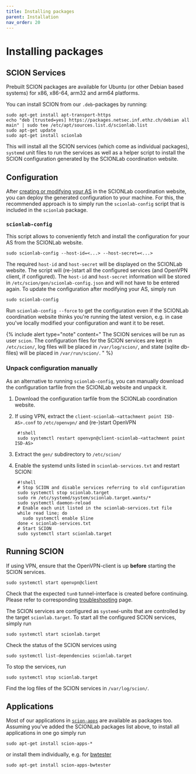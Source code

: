 ```yaml
---
title: Installing packages
parent: Installation
nav_order: 20
---
```


# Installing packages

## SCION Services
Prebuilt SCION packages are available for Ubuntu (or other Debian based systems) for x86, x86-64, arm32 and arm64 platforms.

You can install SCION from our `.deb`-packages by running:

```shell
sudo apt-get install apt-transport-https
echo "deb [trusted=yes] https://packages.netsec.inf.ethz.ch/debian all main" | sudo tee /etc/apt/sources.list.d/scionlab.list
sudo apt-get update
sudo apt-get install scionlab
```

This will install all the SCION services (which come as individual packages),
`systemd` unit files to run the services as well as a helper script to
install the SCION configuration generated by the SCIONLab coordination website.


## Configuration

After [creating or modifying your AS](../config/create_as.html) in the SCIONLab coordination website, you can deploy the generated configuration to your machine.
For this, the recommended approach is to simply run the `scionlab-config` script that is included in the `scionlab` package.

### `scionlab-config`
This script allows to conveniently fetch and install the configuration for your AS from the SCIONLab website.

```shell
sudo scionlab-config --host-id=<...> --host-secret=<...>
```
The required `host-id` and `host-secret` will be displayed on the SCIONLab website.
The script will (re-)start all the configured services (and OpenVPN client, if configured).
The `host-id` and `host-secret` information will be stored in
`/etc/scion/gen/scionlab-config.json` and will not have to be entered
again.  To update the configuration after modifying your AS, simply run
```shell
sudo scionlab-config
```

Run `scionlab-config --force` to get the configuration even if the SCIONLab coordination
website thinks you're running the latest version, e.g. in case you've locally
modified your configuration and want it to be reset.


{% include alert type="note" content="
The SCION services will be run as user `scion`.
The configuration files for the SCION services are kept in `/etc/scion/`,
log files will be placed in `/var/log/scion/`,
and state (sqlite db-files) will be placed in `/var/run/scion/`.
" %}


### Unpack configuration manually
As an alternative to running `scionlab-config`, you can manually download the
configuration tarfile from the SCIONLab website and unpack it.

1. Download the configuration tarfile from the SCIONLab coordination website.

2. If using VPN, extract the `client-scionlab-<attachment point ISD-AS>.conf` to `/etc/openvpn/` and (re-)start OpenVPN

        #!shell
        sudo systemctl restart openvpn@client-scionlab-<attachment point ISD-AS>

3. Extract the `gen/` subdirectory to `/etc/scion/`
4. Enable the systemd units listed in `scionlab-services.txt` and restart SCION:

        #!shell
        # Stop SCION and disable services referring to old configuration
        sudo systemctl stop scionlab.target
        sudo rm /etc/systemd/system/scionlab.target.wants/*
        sudo systemctl daemon-reload
        # Enable each unit listed in the scionlab-services.txt file
        while read line; do
          sudo systemctl enable $line
        done < scionlab-services.txt
        # Start SCION
        sudo systemctl start scionlab.target


## Running SCION

If using VPN, ensure that the OpenVPN-client is up **before** starting the SCION services.
```shell
sudo systemctl start openvpn@client
```
Check that the expected `tun0` tunnel-interface is created before continuing. Please refer to corresponding [troubleshooting](../faq/troubleshooting.html) page.

[//]: # (TODO This may become obsolete if openvpn@client is included as a dependency for the BRs.)


The SCION services are configured as `systemd`-units that are controlled by the target `scionlab.target`.
To start all the configured SCION services, simply run

```shell
sudo systemctl start scionlab.target
```


Check the status of the SCION services using
```shell
sudo systemctl list-dependencies scionlab.target
```

To stop the services, run
```shell
sudo systemctl stop scionlab.target
```

Find the log files of the SCION services in `/var/log/scion/`.


## Applications

Most of our applications in [`scion-apps`](https://github.com/netsec-ethz/scion-apps/) are available as packages too.
Assuming you've added the SCIONLab packages list above, to install all applications in one go simply run

```shell
sudo apt-get install scion-apps-*
```

or install them individually, e.g. for [bwtester](../apps/bwtester.html)
```shell
sudo apt-get install scion-apps-bwtester
```
